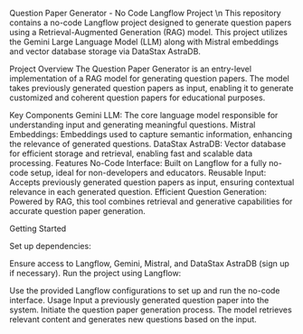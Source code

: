 Question Paper Generator - No Code Langflow Project \n
This repository contains a no-code Langflow project designed to generate question papers using a Retrieval-Augmented Generation (RAG) model. This project utilizes the Gemini Large Language Model (LLM) along with Mistral embeddings and vector database storage via DataStax AstraDB.

Project Overview
The Question Paper Generator is an entry-level implementation of a RAG model for generating question papers. The model takes previously generated question papers as input, enabling it to generate customized and coherent question papers for educational purposes.

Key Components
Gemini LLM: The core language model responsible for understanding input and generating meaningful questions.
Mistral Embeddings: Embeddings used to capture semantic information, enhancing the relevance of generated questions.
DataStax AstraDB: Vector database for efficient storage and retrieval, enabling fast and scalable data processing.
Features
No-Code Interface: Built on Langflow for a fully no-code setup, ideal for non-developers and educators.
Reusable Input: Accepts previously generated question papers as input, ensuring contextual relevance in each generated question.
Efficient Question Generation: Powered by RAG, this tool combines retrieval and generative capabilities for accurate question paper generation.

Getting Started

Set up dependencies:

Ensure access to Langflow, Gemini, Mistral, and DataStax AstraDB (sign up if necessary).
Run the project using Langflow:

Use the provided Langflow configurations to set up and run the no-code interface.
Usage
Input a previously generated question paper into the system.
Initiate the question paper generation process.
The model retrieves relevant content and generates new questions based on the input.
